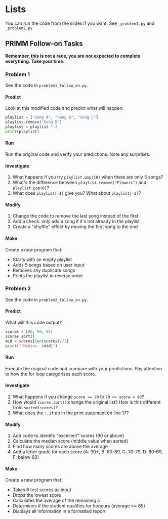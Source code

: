 # Lists 

You can run the code from the slides if you want.
See `_problem1.py` and `_problem2.py`

## PRIMM Follow-on Tasks

**Remember, this is not a race, you are not expected to complete everything. Take your time.**

### Problem 1

See the code in `problem1_follow_on.py`.

#### Predict
Look at this modified code and predict what will happen:
```python
playlist = ["Song A", "Song B", "Song C"]
playlist.remove("Song B")
playlist = playlist * 2
print(playlist)
```

#### Run
Run the original code and verify your predictions. Note any surprises.

#### Investigate
1. What happens if you try `playlist.pop(10)` when there are only 5 songs?
2. What's the difference between `playlist.remove("Flowers")` and `playlist.pop(0)`?
3. What does `playlist[-1]` give you? What about `playlist[-2]`?

#### Modify
1. Change the code to remove the last song instead of the first
2. Add a check: only add a song if it's not already in the playlist
3. Create a "shuffle" effect by moving the first song to the end

#### Make
Create a new program that:
- Starts with an empty playlist
- Adds 5 songs based on user input
- Removes any duplicate songs
- Prints the playlist in reverse order


### Problem 2

See the code in `problem2_follow_on.py`.

#### Predict
What will this code output?
```python
scores = [80, 90, 85]
scores.sort()
mid = scores[len(scores)//2]
print(f"Median: {mid}")
```

#### Run
Execute the original code and compare with your predictions. Pay attention to how the for loop categorises each score.

#### Investigate
1. What happens if you change `score >= 70` to `70 <= score < 90`?
2. How would `scores.sort()` change the original list? How is this different from `sorted(scores)`?
3. What does the `:.1f` do in the print statement on line 17?

#### Modify
1. Add code to identify "excellent" scores (90 or above)
2. Calculate the median score (middle value when sorted)
3. Find how many scores are above the average
4. Add a letter grade for each score (A: 90+, B: 80-89, C: 70-79, D: 60-69, F: below 60)

#### Make
Create a new program that:
- Takes 6 test scores as input
- Drops the lowest score
- Calculates the average of the remaining 5
- Determines if the student qualifies for honours (average >= 85)
- Displays all information in a formatted report
